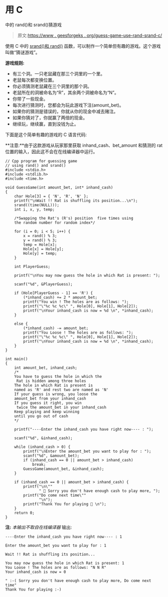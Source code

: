 # 用 C

中的 rand()和 srand()猜游戏

> 原文:[https://www . geesforgeks . org/guess-game-use-rand-srand-c/](https://www.geeksforgeeks.org/guess-game-using-rand-srand-c/)

使用 C 中的 [srand()和 rand()](https://www.geeksforgeeks.org/rand-and-srand-in-ccpp/) 函数，可以制作一个简单但有趣的游戏。这个游戏叫做“猜谜游戏”。

**游戏规则:**

*   有三个洞。一只老鼠藏在那三个洞里的一个里。
*   老鼠每次都变换位置。
*   你必须猜测老鼠藏在三个洞里的那个洞。
*   老鼠所在的洞被命名为“R”，其余两个洞被命名为“N”。
*   你带了一些现金。
*   每次进行猜测时，您都会为玩此游戏下注(amount_bet)。
*   如果你的猜测是错误的，你就从你的现金中减去赌注。
*   如果你猜对了，你就赢了两倍的现金。
*   继续玩，继续赢，直到没钱为止。

下面是这个简单有趣的游戏的 C 语言代码:

**注意:**由于这款游戏从玩家那里获取 inhand_cash、bet_amount 和猜测的 rat 位置的输入，因此这不会在在线编译器中运行。

```
// Cpp program for guessing game
// using rand() and srand()
#include <stdio.h>
#include <stdlib.h>
#include <time.h>

void GuessGame(int amount_bet, int* inhand_cash)
{
    char Hole[3] = { 'N', 'R', 'N' };
    printf("\nWait !! Rat is shuffling its position...\n");
    srand((time(NULL)));
    int i, x, y, temp;

    /*Swapping the Rat's (R's) position  five times using
    the random number for random index*/

    for (i = 0; i < 5; i++) {
        x = rand() % 3;
        y = rand() % 3;
        temp = Hole[x];
        Hole[x] = Hole[y];
        Hole[y] = temp;
    }

    int PlayerGuess;

    printf("\nYou may now guess the hole in which Rat is present: ");

    scanf("%d", &PlayerGuess);

    if (Hole[PlayerGuess - 1] == 'R') {
        (*inhand_cash) += 2 * amount_bet;
        printf("You win ! The holes are as follows: ");
        printf("\"%c %c %c\" ", Hole[0], Hole[1], Hole[2]);
        printf("\nYour inhand_cash is now = %d \n", *inhand_cash);
    }

    else {
        (*inhand_cash) -= amount_bet;
        printf("You Loose ! The holes are as follows: ");
        printf("\"%c %c %c\" ", Hole[0], Hole[1], Hole[2]);
        printf("\nYour inhand_cash is now = %d \n", *inhand_cash);
    }
}

int main()
{
    int amount_bet, inhand_cash;
    /*
    You have to guess the hole in which the 
     Rat is hidden among three holes
    The hole in which Rat is present is 
    named as 'R' and rest two are named as 'N'
    If your guess is wrong, you loose the 
    amount_bet from your inhand_cash
    If you guess it right, you win 
     twice the amount_bet in your inhand_cash
    Keep playing and keep winning 
    until you go out of cash
    */

    printf("----Enter the inhand_cash you have right now---- : ");

    scanf("%d", &inhand_cash);

    while (inhand_cash > 0) {
        printf("\nEnter the amount_bet you want to play for : ");
        scanf("%d", &amount_bet);
        if (inhand_cash == 0 || amount_bet > inhand_cash)
            break;
        GuessGame(amount_bet, &inhand_cash);
    }

    if (inhand_cash == 0 || amount_bet > inhand_cash) {
        printf("\n\""
               " 🙁 Sorry you don't have enough cash to play more, ");
        printf("Do come next time\""
               "\n");
        printf("Thank You for playing 🙂 \n");
    }
    return 0;
}
```

**注:** *本输出不取自在线编译器*
输出:

```
----Enter the inhand_cash you have right now---- : 1

Enter the amount_bet you want to play for : 1

Wait !! Rat is shuffling its position...

You may now guess the hole in which Rat is present: 1
You Loose ! The holes are as follows: "N N R"
Your inhand_cash is now = 0

" :-( Sorry you don't have enough cash to play more, Do come next time"
Thank You for playing :-)

```